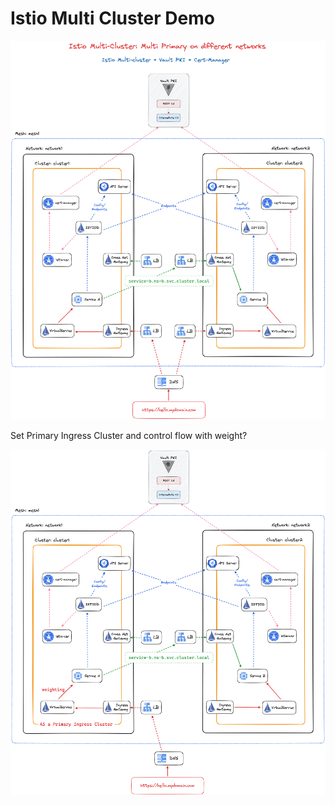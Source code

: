 # Istio Multi Cluster Demo

![architecture](./docs/assets/architecture.png)

Set Primary Ingress Cluster and control flow with weight?

![architecture-2](./docs/assets/architecture-2.png)
